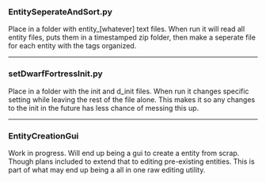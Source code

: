 ### EntitySeperateAndSort.py

Place in a folder with entity_[whatever] text files.
When run it will read all entity files,
puts them in a timestamped zip folder,
then make a seperate file for each entity with the tags organized.

---

### setDwarfFortressInit.py

Place in a folder with the init and d_init files.
When run it changes specific setting while leaving the rest of the file alone.
This makes it so any changes to the init in the future has less chance of messing this up.

---

### EntityCreationGui

Work in progress.
Will end up being a gui to create a entity from scrap.
Though plans included to extend that to editing pre-existing entities.
This is part of what may end up being a all in one raw editing utility.
